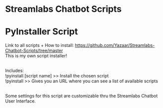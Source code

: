 # Streamlabs Chatbot Scripts
# PyInstaller Script
Link to all scripts + How to install: https://github.com/Yazaar/Streamlabs-Chatbot-Scripts/tree/master <br />
This is my own script installer! <br /> <br />

Includes: <br />
!pyinstall [script name]  >> Install the chosen script <br />
!pyinstall >> Gives you an URL where you can see a list of available scripts <br /> <br />

Some settings for this script are customizable thru the Streamlabs Chatbot User Interface.
